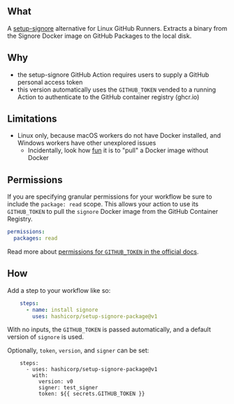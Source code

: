 ## What

A [setup-signore](https://github.com/hashicorp/setup-signore) alternative for Linux GitHub Runners.
Extracts a binary from the Signore Docker image on GitHub Packages to the local disk.

## Why

- the setup-signore GitHub Action requires users to supply a GitHub personal access token
- this version automatically uses the `GITHUB_TOKEN` vended to a running Action to authenticate to the GitHub container registry (ghcr.io)

## Limitations

- Linux only, because macOS workers do not have Docker installed, and Windows workers have other unexplored issues
  - Incidentally, look how [fun](https://github.com/moby/moby/blob/master/contrib/download-frozen-image-v2.sh) it is to "pull" a Docker image without Docker

## Permissions

If you are specifying granular permissions for your workflow be sure to include the `package: read` scope. This allows your action to use its `GITHUB_TOKEN` to pull the `signore` Docker image from the GitHub Container Registry.

```yaml
permissions:
  packages: read
```

Read more about [permissions for `GITHUB_TOKEN` in the official docs](https://docs.github.com/en/actions/security-guides/automatic-token-authentication#permissions-for-the-github_token).

## How

Add a step to your workflow like so:

```yaml
    steps:
      - name: install signore
        uses: hashicorp/setup-signore-package@v1
```

With no inputs, the `GITHUB_TOKEN` is passed automatically, and a default version of `signore` is used.

Optionally, `token`, `version`, and `signer` can be set:

```
    steps:
      - uses: hashicorp/setup-signore-package@v1
        with:
          version: v0
          signer: test_signer
          token: ${{ secrets.GITHUB_TOKEN }}
```
